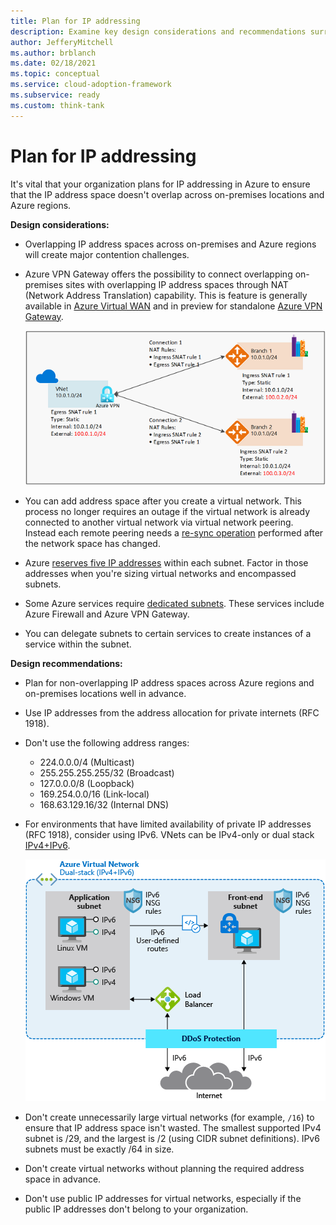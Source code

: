 ```yaml
---
title: Plan for IP addressing
description: Examine key design considerations and recommendations surrounding IP addressing in Azure.
author: JefferyMitchell
ms.author: brblanch
ms.date: 02/18/2021
ms.topic: conceptual
ms.service: cloud-adoption-framework
ms.subservice: ready
ms.custom: think-tank
---
```


<!-- docutune:ignore "Azure VPN Gateway" -->

# Plan for IP addressing

It's vital that your organization plans for IP addressing in Azure to ensure that the IP address space doesn't overlap across on-premises locations and Azure regions.

**Design considerations:**

- Overlapping IP address spaces across on-premises and Azure regions will create major contention challenges.

- Azure VPN Gateway offers the possibility to connect overlapping on-premises sites with overlapping IP address spaces through NAT (Network Address Translation) capability. This is feature is generally available in [Azure Virtual WAN](/azure/virtual-wan/nat-rules-vpn-gateway) and in preview for standalone [Azure VPN Gateway](/azure/vpn-gateway/nat-howto).

  ![Diagram that shows how NAT works with VPN Gateway.](./media/vpn-nat.png)

- You can add address space after you create a virtual network. This process no longer requires an outage if the virtual network is already connected to another virtual network via virtual network peering. Instead each remote peering needs a [re-sync operation](/azure/architecture/networking/prefixes/add-ip-space-peered-vnet) performed after the network space has changed.

- Azure [reserves five IP addresses](/azure/virtual-network/virtual-networks-faq#are-there-any-restrictions-on-using-ip-addresses-within-these-subnets) within each subnet. Factor in those addresses when you're sizing virtual networks and encompassed subnets.

- Some Azure services require [dedicated subnets](/azure/virtual-network/virtual-network-for-azure-services#services-that-can-be-deployed-into-a-virtual-network). These services include Azure Firewall and Azure VPN Gateway.

- You can delegate subnets to certain services to create instances of a service within the subnet.

**Design recommendations:**

- Plan for non-overlapping IP address spaces across Azure regions and on-premises locations well in advance.

- Use IP addresses from the address allocation for private internets (RFC 1918).

- Don't use the following address ranges:
  - 224.0.0.0/4 (Multicast)
  - 255.255.255.255/32 (Broadcast)
  - 127.0.0.0/8 (Loopback)
  - 169.254.0.0/16 (Link-local)
  - 168.63.129.16/32 (Internal DNS)

- For environments that have limited availability of private IP addresses (RFC 1918), consider using IPv6. VNets can be IPv4-only or dual stack [IPv4+IPv6](/azure/virtual-network/ip-services/ipv6-overview).

  ![Diagram that shows IPv4 and IPv6 Dual stack.](./media/azure-ipv4andipv6.png)

- Don't create unnecessarily large virtual networks (for example, `/16`) to ensure that IP address space isn't wasted. The smallest supported IPv4 subnet is /29, and the largest is /2 (using CIDR subnet definitions). IPv6 subnets must be exactly /64 in size.

- Don't create virtual networks without planning the required address space in advance.

- Don't use public IP addresses for virtual networks, especially if the public IP addresses don't belong to your organization.
